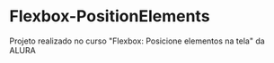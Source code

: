 # Flexbox-PositionElements
Projeto realizado no curso "Flexbox: Posicione elementos na tela" da ALURA
